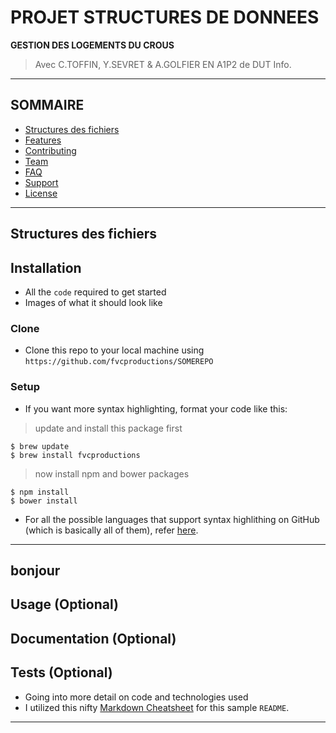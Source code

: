 # PROJET STRUCTURES DE DONNEES
**GESTION DES LOGEMENTS DU CROUS**
> Avec C.TOFFIN, Y.SEVRET & A.GOLFIER EN A1P2 de DUT Info.

---
## SOMMAIRE
- [Structures des fichiers](#structure)
- [Features](#features)
- [Contributing](#contributing)
- [Team](#team)
- [FAQ](#faq)
- [Support](#support)
- [License](#license)

---

## Structures des fichiers
## Installation

- All the `code` required to get started
- Images of what it should look like

### Clone

- Clone this repo to your local machine using `https://github.com/fvcproductions/SOMEREPO`

### Setup

- If you want more syntax highlighting, format your code like this:

> update and install this package first

```shell
$ brew update
$ brew install fvcproductions
```

> now install npm and bower packages

```shell
$ npm install
$ bower install
```

- For all the possible languages that support syntax highlithing on GitHub (which is basically all of them), refer <a href="https://github.com/github/linguist/blob/master/lib/linguist/languages.yml" target="_blank">here</a>.

---

## bonjour
## Usage (Optional)
## Documentation (Optional)
## Tests (Optional)

- Going into more detail on code and technologies used
- I utilized this nifty <a href="https://github.com/adam-p/markdown-here/wiki/Markdown-Cheatsheet" target="_blank">Markdown Cheatsheet</a> for this sample `README`.

---


